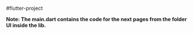 #flutter-project

**Note: The main.dart contains the code for the next pages from the folder UI inside the lib.**
